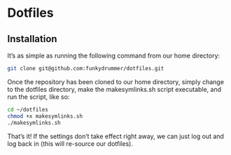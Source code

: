 # Dotfiles

## Installation

It’s as simple as running the following command from our home directory:

```bash
git clone git@github.com:funkydrummer/dotfiles.git
```

Once the repository has been cloned to our home directory, simply change to the dotfiles directory, make the makesymlinks.sh script executable, and run the script, like so:

```bash
cd ~/dotfiles
chmod +x makesymlinks.sh
./makesymlinks.sh
```

That’s it! If the settings don’t take effect right away, we can just log out and log back in (this will re-source our dotfiles).
